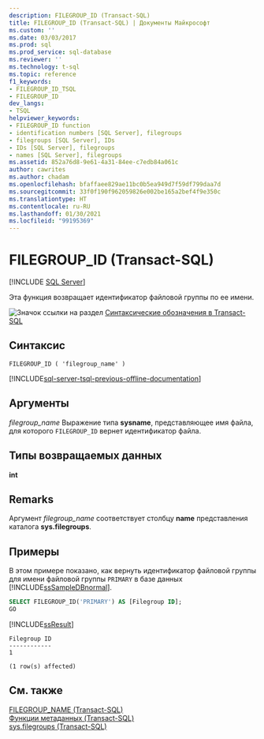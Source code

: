 ```yaml
---
description: FILEGROUP_ID (Transact-SQL)
title: FILEGROUP_ID (Transact-SQL) | Документы Майкрософт
ms.custom: ''
ms.date: 03/03/2017
ms.prod: sql
ms.prod_service: sql-database
ms.reviewer: ''
ms.technology: t-sql
ms.topic: reference
f1_keywords:
- FILEGROUP_ID_TSQL
- FILEGROUP_ID
dev_langs:
- TSQL
helpviewer_keywords:
- FILEGROUP_ID function
- identification numbers [SQL Server], filegroups
- filegroups [SQL Server], IDs
- IDs [SQL Server], filegroups
- names [SQL Server], filegroups
ms.assetid: 852a76d8-9e61-4a31-84ee-c7edb84a061c
author: cawrites
ms.author: chadam
ms.openlocfilehash: bfaffaee829ae11bc0b5ea949d7f59df799daa7d
ms.sourcegitcommit: 33f0f190f962059826e002be165a2bef4f9e350c
ms.translationtype: HT
ms.contentlocale: ru-RU
ms.lasthandoff: 01/30/2021
ms.locfileid: "99195369"
---
```

# <a name="filegroup_id-transact-sql"></a>FILEGROUP_ID (Transact-SQL)
[!INCLUDE [SQL Server](../../includes/applies-to-version/sqlserver.md)]

Эта функция возвращает идентификатор файловой группы по ее имени.  
  
 ![Значок ссылки на раздел](../../database-engine/configure-windows/media/topic-link.gif "Значок ссылки на раздел") [Синтаксические обозначения в Transact-SQL](../../t-sql/language-elements/transact-sql-syntax-conventions-transact-sql.md)  
  
## <a name="syntax"></a>Синтаксис  
  
```syntaxsql 
FILEGROUP_ID ( 'filegroup_name' )   
```  
  
[!INCLUDE[sql-server-tsql-previous-offline-documentation](../../includes/sql-server-tsql-previous-offline-documentation.md)]

## <a name="arguments"></a>Аргументы
*filegroup_name* Выражение типа **sysname**, представляющее имя файла, для которого `FILEGROUP_ID` вернет идентификатор файла.  
  
## <a name="return-types"></a>Типы возвращаемых данных  
**int**  
  
## <a name="remarks"></a>Remarks  
Аргумент *filegroup_name* соответствует столбцу **name** представления каталога **sys.filegroups**.  
  
## <a name="examples"></a>Примеры  
В этом примере показано, как вернуть идентификатор файловой группы для имени файловой группы `PRIMARY` в базе данных [!INCLUDE[ssSampleDBnormal](../../includes/sssampledbnormal-md.md)].  
  
```sql  
SELECT FILEGROUP_ID('PRIMARY') AS [Filegroup ID];  
GO  
```  
  
[!INCLUDE[ssResult](../../includes/ssresult-md.md)]  
  
```
Filegroup ID  
------------  
1  

(1 row(s) affected)
 ```  
  
## <a name="see-also"></a>См. также  
 [FILEGROUP_NAME (Transact-SQL)](../../t-sql/functions/filegroup-name-transact-sql.md)   
 [Функции метаданных (Transact-SQL)](../../t-sql/functions/metadata-functions-transact-sql.md)   
 [sys.filegroups (Transact-SQL)](../../relational-databases/system-catalog-views/sys-filegroups-transact-sql.md)  
  
  

